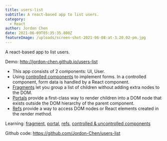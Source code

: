 ```yaml
---
title: users-list
subtitle: A react-based app to list users.
category:
  - React
author: Jordon Chen
date: 2021-06-09T05:35:35.800Z
featureImage: /uploads/screen-shot-2021-06-08-at-3.20.02-pm.jpg
---
```

A react-based app to list users.

Demo: <http://jordon-chen.github.io/users-list>

* This app consists of 2 components: UI, User.
* Using [controlled components](https://reactjs.org/docs/uncontrolled-components.html#:~:text=In%20a%20controlled%20component%2C%20form,form%20values%20from%20the%20DOM.) to implement forms. In a controlled component, form data is handled by a React component.
* [Fragments](https://reactjs.org/docs/fragments.html) let you group a list of children without adding extra nodes to the DOM.
* [Portals](https://reactjs.org/docs/portals.html) provide a first-class way to render children into a DOM node that exists outside the DOM hierarchy of the parent component.
* [Refs](https://reactjs.org/docs/refs-and-the-dom.html) provide a way to access DOM nodes or React elements created in the render method.

Learning: [fragment](https://reactjs.org/docs/fragments.html), [portal](https://reactjs.org/docs/portals.html), [refs](https://reactjs.org/docs/refs-and-the-dom.html), [controlled & uncontrolled components](https://reactjs.org/docs/uncontrolled-components.html#:~:text=In%20a%20controlled%20component%2C%20form,form%20values%20from%20the%20DOM.)

Github code: <https://github.com/Jordon-Chen/users-list>